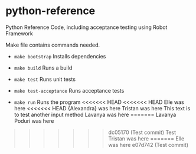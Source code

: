 # python-reference
Python Reference Code, including acceptance testing using Robot Framework

Make file contains commands needed.
* `make bootstrap` Installs dependencies

* `make build` Runs a build

* `make test` Runs unit tests

* `make test-acceptance` Runs acceptance tests

* `make run` Runs the program
<<<<<<< HEAD
<<<<<<< HEAD
Elle was here
<<<<<<< HEAD
{Alexandra} was here
Tristan was here
This text is to test another input method
Lavanya was here
=======
Lavanya Poduri was here
>>>>>>> dc05170 (Test commit)
Test
Tristan was here
=======
Elle was here
>>>>>>> e07d742 (Test commit)
